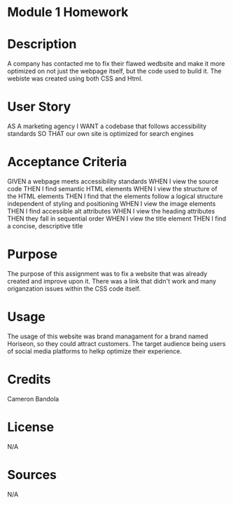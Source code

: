 # Module 1 Homework

# Description

A company has contacted me to fix their flawed wedbsite and make it more optimized on not just the webpage itself, but the code used to build it. The webiste was created using both CSS and Html.

# User Story   

AS A marketing agency
I WANT a codebase that follows accessibility standards
SO THAT our own site is optimized for search engines

# Acceptance Criteria

GIVEN a webpage meets accessibility standards
WHEN I view the source code
THEN I find semantic HTML elements
WHEN I view the structure of the HTML elements
THEN I find that the elements follow a logical structure independent of styling and positioning
WHEN I view the image elements
THEN I find accessible alt attributes
WHEN I view the heading attributes
THEN they fall in sequential order
WHEN I view the title element
THEN I find a concise, descriptive title

# Purpose

The purpose of this assignment was to fix a website that was already created and improve upon it. There was a link that didn't work and many origanzation issues within the CSS code itself.

# Usage

The usage of this website was brand managament for a brand named Horiseon, so they could attract customers. The target audience being users of social media platforms to helkp optimize their experience.

# Credits

Cameron Bandola

# License

N/A

# Sources

N/A
<!-- test -->